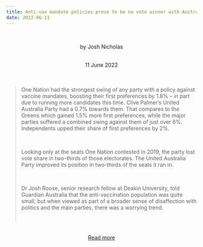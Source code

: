 ```yaml
---
title: Anti-vax mandate policies prove to be no vote winner with Australians – this time
date: 2022-06-11
---
```


<br><center>by Josh Nicholas</center><br>

<center>11 June 2022</center><br><br>

<blockquote><p>One Nation had the strongest swing of any party with a policy against vaccine mandates, boosting their first preferences by 1.8% – in part due to running more candidates this time. Clive Palmer’s United Australia Party had a 0.7% towards them. That compares to the Greens which gained 1.5% more first preferences, while the major parties suffered a combined swing against them of just over 6%. Independents upped their share of first preferences by 2%.</p><br>

<p>Looking only at the seats One Nation contested in 2019, the party lost vote share in two-thirds of those electorates. The United Australia Party improved its position in two-thirds of the seats it ran in.</p><br>

<p>Dr Josh Roose, senior research fellow at Deakin University, told Guardian Australia that the anti-vaccination population was quite small, but when viewed as part of a broader sense of disaffection with politics and the main parties, there was a worrying trend.</p><br>

</blockquote><br>

<center><a href="https://www.theguardian.com/news/datablog/2022/jun/12/anti-vax-mandate-policies-prove-to-be-no-vote-winner-with-australians-this-time">Read more</a></center>